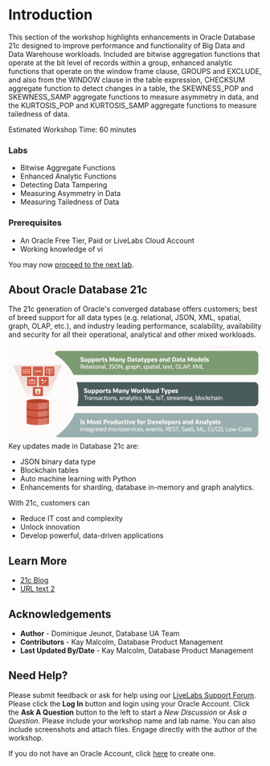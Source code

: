 # Introduction

This section of the workshop highlights enhancements in Oracle Database 21c designed to improve performance and functionality of Big Data and Data Warehouse workloads. Included are bitwise aggregation functions that operate at the bit level of records within a group, enhanced analytic functions that operate on the window frame clause, GROUPS and EXCLUDE, and also from the WINDOW clause in the table expression, CHECKSUM aggregate function to detect changes in a table, the SKEWNESS\_POP and SKEWNESS\_SAMP aggregate functions to measure asymmetry in data, and the KURTOSIS\_POP and KURTOSIS\_SAMP aggregate functions to measure tailedness of data.

Estimated Workshop Time: 60 minutes

### Labs
* Bitwise Aggregate Functions
* Enhanced Analytic Functions
* Detecting Data Tampering
* Measuring Asymmetry in Data
* Measuring Tailedness of Data

### Prerequisites

* An Oracle Free Tier, Paid or LiveLabs Cloud Account
* Working knowledge of vi

You may now [proceed to the next lab](#next).

## About Oracle Database 21c
The 21c generation of Oracle's converged database offers customers; best of breed support for all data types (e.g. relational, JSON, XML, spatial, graph, OLAP, etc.), and industry leading performance, scalability, availability and security for all their operational, analytical and other mixed workloads.

 ![Oracle DB 21c Advantages](images/21c-support.png "Oracle DB 21c Advantages")
Key updates made in Database 21c are:
* JSON binary data type
* Blockchain tables
* Auto machine learning with Python
* Enhancements for sharding, database in-memory and graph analytics.

With 21c, customers can
* Reduce IT cost and complexity
* Unlock innovation
* Develop powerful, data-driven applications


## Learn More

* [21c Blog](http://docs.oracle.com)
* [URL text 2](http://docs.oracle.com)

## Acknowledgements
* **Author** - Dominique Jeunot, Database UA Team
* **Contributors** - Kay Malcolm, Database Product Management
* **Last Updated By/Date** - Kay Malcolm, Database Product Management

## Need Help?
Please submit feedback or ask for help using our [LiveLabs Support Forum](https://community.oracle.com/tech/developers/categories/livelabsdiscussions). Please click the **Log In** button and login using your Oracle Account. Click the **Ask A Question** button to the left to start a *New Discussion* or *Ask a Question*.  Please include your workshop name and lab name.  You can also include screenshots and attach files.  Engage directly with the author of the workshop.

If you do not have an Oracle Account, click [here](https://profile.oracle.com/myprofile/account/create-account.jspx) to create one.

